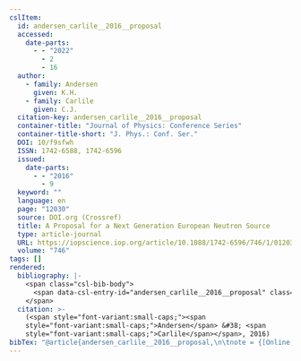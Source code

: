 ```yaml
---
cslItem:
  id: andersen_carlile__2016__proposal
  accessed:
    date-parts:
      - - "2022"
        - 2
        - 16
  author:
    - family: Andersen
      given: K.H.
    - family: Carlile
      given: C.J.
  citation-key: andersen_carlile__2016__proposal
  container-title: "Journal of Physics: Conference Series"
  container-title-short: "J. Phys.: Conf. Ser."
  DOI: 10/f9sfwh
  ISSN: 1742-6588, 1742-6596
  issued:
    date-parts:
      - - "2016"
        - 9
  keyword: ""
  language: en
  page: "12030"
  source: DOI.org (Crossref)
  title: A Proposal for a Next Generation European Neutron Source
  type: article-journal
  URL: https://iopscience.iop.org/article/10.1088/1742-6596/746/1/012030
  volume: "746"
tags: []
rendered:
  bibliography: |-
    <span class="csl-bib-body">
      <span data-csl-entry-id="andersen_carlile__2016__proposal" class="csl-entry"><span class='author-bib'>Andersen, &#38; Carlile, C. J.</span>. <span class='date-bib'>(2016)</span>. <span class='title'><b>A Proposal for a Next Generation European Neutron Source</b></span>. <i>Journal of Physics: Conference Series</i>, <i>746</i>, 12030. <span class='URL'><a href='https://doi.org/10/f9sfwh'>LINK</a></span></span>
    </span>
  citation: >-
    (<span style="font-variant:small-caps;"><span
    style="font-variant:small-caps;">Andersen</span> &#38; <span
    style="font-variant:small-caps;">Carlile</span></span>, 2016)
bibTex: "@article{andersen_carlile__2016__proposal,\n\tnote = {[Online; accessed 2022-02-16]},\n\tauthor = {Andersen, K.H. and Carlile, C.J.},\n\tjournal = {Journal of Physics: Conference Series},\n\tdoi = {10/f9sfwh},\n\tissn = {1742-6588, 1742-6596},\n\tyear = {2016},\n\tmonth = {9},\n\tpages = {12030},\n\ttitle = {A {Proposal} for a {Next} {Generation} {European} {Neutron} {Source}},\n\turl = {https://iopscience.iop.org/article/10.1088/1742-6596/746/1/012030},\n\thowpublished = {https://iopscience.iop.org/article/10.1088/1742-6596/746/1/012030},\n\tvolume = {746},\n}\n\n"
---
```

